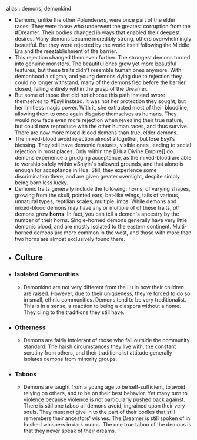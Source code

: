 alias:: demons, demonkind

- Demons, unlike the other #plunderers, were once part of the elder races. They were those who underwent the greatest corruption from the #Dreamer. Their bodies changed in ways that enabled their deepest desires. Many demons became incredibly strong, others overwhelmingly beautiful. But they were rejected by the world itself following the Middle Era and the reestablishment of the barrier.
- This rejection changed them even further. The strongest demons turned into genuine monsters. The beautiful ones grew yet more beautiful features, but these traits didn't resemble human ones anymore. With demonhood a stigma, and young demons dying due to rejection they could no longer withstand, many of the demons fled before the barrier closed, falling entirely within the grasp of the Dreamer.
- But some of those that did not choose this path instead swore themselves to #Esyl instead. It was not her protection they sought, but her limitless magic power. With it, she extracted most of their bloodline, allowing them to once again disguise themselves as humans. They would now face even more rejection when revealing their true nature, but could now reproduce with the other human races, and thus survive. There are now more mixed-blood demons than true, elder demons.
- The mixed-blood avoid rejection almost altogether, but lose Esyl's blessing. They still have demonic features, visible ones, leading to social rejection in most places. Only within the [[Hua Divine Empire]] do demons experience a grudging acceptance, as the mixed-blood are able to worship safely within #Shiyin's hallowed grounds, and that alone is enough for acceptance in Hua. Still, they experience some discrimination there, and are given greater oversight, despite simply being born less lucky.
- Demonic traits generally include the following: horns, of varying shapes, growing from the skull, pointed ears, bat-like wings, tails of various, unnatural types, reptilian scales, multiple limbs. While demons and mixed-blood demons may have any or multiple of of these traits, *all* demons grow **horns**. In fact, you can tell a demon's ancestry by the number of their horns. Single-horned demons generally have very little demonic blood, and are mostly isolated to the eastern continent. Multi-horned demons are more common in the west, and those with more than two horns are almost exclusively found there.
- ## Culture
- ### Isolated Communities
	- Demonkind are not very different from the Lu in how their children are raised. However, due to their uniqueness, they're forced to do so in small, ethnic communities. Demons tend to be very traditionalist. This is in a sense, a reaction to being a diaspora without a home. They cling to the traditions they still have.
- ### Otherness
	- Demons are fairly intolerant of those who fall outside the community standard. The harsh circumstances they live with, the constant scrutiny from others, and their traditionalist attitude generally isolates demons from minority groups.
- ### Taboos
	- Demons are taught from a young age to be self-sufficient, to avoid relying on others, and to be on their best behavior. Yet many turn to violence because violence is not particularly pushed back against. There is still one taboo all demons avoid, ingrained upon their very souls. They must not give in to the part of their bodies that still remembers their ancestors' wishes. The Dreamer is still spoken of in hushed whispers in dark rooms. The one true taboo of the demons is that they never speak of their dreams.